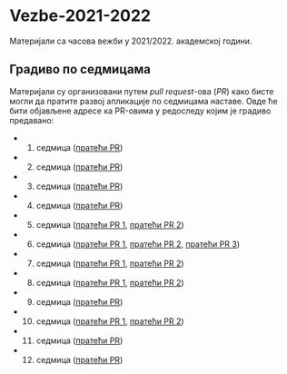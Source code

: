 # Vezbe-2021-2022
Материјали са часова вежби у 2021/2022. академској години.

## Градиво по седмицама

Материјали су организовани путем _pull request_-ова (_PR_) како бисте могли да пратите развој апликације по седмицама наставе. Овде ће бити објављене адресе ка PR-овима у редоследу којим је градиво предавано:

- 1. седмица ([пратећи PR](https://github.com/MatfRS2/Vezbe-2021-2022/pull/1))
- 2. седмица ([пратећи PR](https://github.com/MatfRS2/Vezbe-2021-2022/pull/2))
- 3. седмица ([пратећи PR](https://github.com/MatfRS2/Vezbe-2021-2022/pull/3))
- 4. седмица ([пратећи PR](https://github.com/MatfRS2/Vezbe-2021-2022/pull/4))
- 5. седмица ([пратећи PR 1](https://github.com/MatfRS2/Vezbe-2021-2022/pull/12), [пратећи PR 2](https://github.com/MatfRS2/Vezbe-2021-2022/pull/13))
- 6. седмица ([пратећи PR 1](https://github.com/MatfRS2/Vezbe-2021-2022/pull/15), [пратећи PR 2](https://github.com/MatfRS2/Vezbe-2021-2022/pull/16), [пратећи PR 3](https://github.com/MatfRS2/Vezbe-2021-2022/pull/17))
- 7. седмица ([пратећи PR 1](https://github.com/MatfRS2/Vezbe-2021-2022/pull/23), [пратећи PR 2](https://github.com/MatfRS2/Vezbe-2021-2022/pull/24))
- 8. седмица ([пратећи PR 1](https://github.com/MatfRS2/Vezbe-2021-2022/pull/25), [пратећи PR 2](https://github.com/MatfRS2/Vezbe-2021-2022/pull/26))
- 9. седмица ([пратећи PR](https://github.com/MatfRS2/Vezbe-2021-2022/pull/27))
- 10. седмица ([пратећи PR 1](https://github.com/MatfRS2/Vezbe-2021-2022/pull/28), [пратећи PR 2](https://github.com/MatfRS2/Vezbe-2021-2022/pull/29))
- 11. седмица ([пратећи PR](https://github.com/MatfRS2/Vezbe-2021-2022/pull/30))
- 12. седмица ([пратећи PR](https://github.com/MatfRS2/Vezbe-2021-2022/pull/31))
